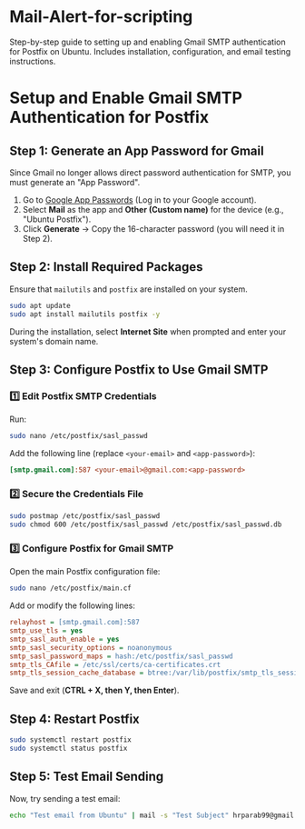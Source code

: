# Mail-Alert-for-scripting
Step-by-step guide to setting up and enabling Gmail SMTP authentication for Postfix on Ubuntu. Includes installation, configuration, and email testing instructions.

# Setup and Enable Gmail SMTP Authentication for Postfix

## Step 1: Generate an App Password for Gmail
Since Gmail no longer allows direct password authentication for SMTP, you must generate an "App Password".

1. Go to [Google App Passwords](https://myaccount.google.com/apppasswords) (Log in to your Google account).
2. Select **Mail** as the app and **Other (Custom name)** for the device (e.g., "Ubuntu Postfix").
3. Click **Generate** → Copy the 16-character password (you will need it in Step 2).

## Step 2: Install Required Packages
Ensure that `mailutils` and `postfix` are installed on your system.

```bash
sudo apt update
sudo apt install mailutils postfix -y
```
During the installation, select **Internet Site** when prompted and enter your system's domain name.

## Step 3: Configure Postfix to Use Gmail SMTP

### 1️⃣ Edit Postfix SMTP Credentials
Run:

```bash
sudo nano /etc/postfix/sasl_passwd
```
Add the following line (replace `<your-email>` and `<app-password>`):

```ini
[smtp.gmail.com]:587 <your-email>@gmail.com:<app-password>
```

### 2️⃣ Secure the Credentials File
```bash
sudo postmap /etc/postfix/sasl_passwd
sudo chmod 600 /etc/postfix/sasl_passwd /etc/postfix/sasl_passwd.db
```

### 3️⃣ Configure Postfix for Gmail SMTP
Open the main Postfix configuration file:

```bash
sudo nano /etc/postfix/main.cf
```

Add or modify the following lines:

```ini
relayhost = [smtp.gmail.com]:587
smtp_use_tls = yes
smtp_sasl_auth_enable = yes
smtp_sasl_security_options = noanonymous
smtp_sasl_password_maps = hash:/etc/postfix/sasl_passwd
smtp_tls_CAfile = /etc/ssl/certs/ca-certificates.crt
smtp_tls_session_cache_database = btree:/var/lib/postfix/smtp_tls_session_cache
```

Save and exit (**CTRL + X, then Y, then Enter**).

## Step 4: Restart Postfix
```bash
sudo systemctl restart postfix
sudo systemctl status postfix
```

## Step 5: Test Email Sending
Now, try sending a test email:

```bash
echo "Test email from Ubuntu" | mail -s "Test Subject" hrparab99@gmail.com
